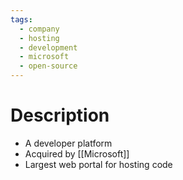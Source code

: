 ```yaml
---
tags:
  - company
  - hosting
  - development
  - microsoft
  - open-source
---
```

# Description
- A developer platform
- Acquired by [[Microsoft]]
- Largest web portal for hosting code